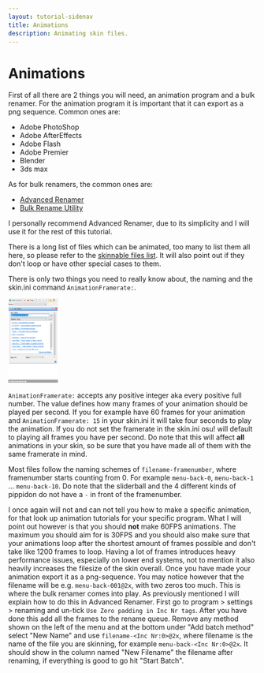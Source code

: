 ```yaml
---
layout: tutorial-sidenav
title: Animations
description: Animating skin files.
---
```


# Animations

First of all there are 2 things you will need, an animation program and a bulk renamer. For the animation program it is important that it can export as a png sequence. Common ones are:

-   Adobe PhotoShop
-   Adobe AfterEffects
-   Adobe Flash
-   Adobe Premier
-   Blender
-   3ds max

As for bulk renamers, the common ones are:

-   [Advanced Renamer](https://www.advancedrenamer.com/)
-   [Bulk Rename Utility](https://www.bulkrenameutility.co.uk/)

I personally recommend Advanced Renamer, due to its simplicity and I will use it for the rest of this tutorial.

There is a long list of files which can be animated, too many to list them all here, so please refer to the [skinnable files list](https://osu.ppy.sh/community/forums/topics/186787). It will also point out if they don't loop or have other special cases to them.

There is only two things you need to really know about, the naming and the skin.ini command `AnimationFramerate:`.

<img class="img-text-right" src="img/animations/advanced_renamer_preset.png" style="width: 20%; margin-bottom:0px;">

`AnimationFramerate:` accepts any positive integer aka every positive full number. The value defines how many frames of your animation should be played per second. If you for example have 60 frames for your animation and `AnimationFramerate: 15` in your skin.ini it will take four seconds to play the animation. If you do not set the framerate in the skin.ini osu! will default to playing all frames you have per second. Do note that this will affect **all** animations in your skin, so be sure that you have made all of them with the same framerate in mind.

Most files follow the naming schemes of `filename-framenumber`, where framenumber starts counting from 0. For example `menu-back-0`, `menu-back-1` ... `menu-back-10`. Do note that the sliderball and the 4 different kinds of pippidon do not have a `-` in front of the framenumber.

I once again will not and can not tell you how to make a specific animation, for that look up animation tutorials for your specific program. What I will point out however is that you should **not** make 60FPS animations. The maximum you should aim for is 30FPS and you should also make sure that your animations loop after the shortest amount of frames possible and don't take like 1200 frames to loop. Having a lot of frames introduces heavy performance issues, especially on lower end systems, not to mention it also heavily increases the filesize of the skin overall. Once you have made your animation export it as a png-sequence. You may notice however that the filename will be e.g. `menu-back-001@2x`, with two zeros too much. This is where the bulk renamer comes into play.
As previously mentioned I will explain how to do this in Advanced Renamer. First go to program > settings > renaming and un-tick `Use Zero padding in Inc Nr tags`. After you have done this add all the frames to the rename queue. Remove any method shown on the left of the menu and at the bottom under "Add batch method" select "New Name" and use `filename-<Inc Nr:0>@2x`, where filename is the name of the file you are skinning, for example `menu-back-<Inc Nr:0>@2x`. It should show in the column named "New Filename" the filename after renaming, if everything is good to go hit "Start Batch".
